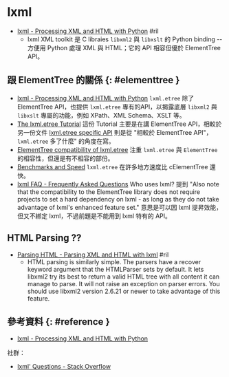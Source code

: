 # lxml

  - [lxml \- Processing XML and HTML with Python](https://lxml.de/) #ril
      - lxml XML toolkit 是 C libraies `libxml2` 與 `libxslt` 的 Python binding -- 方便用 Python 處理 XML 與 HTML；它的 API 相容但優於 ElementTree API。

## 跟 ElementTree 的關係 {: #elementtree }

  - [lxml \- Processing XML and HTML with Python](https://lxml.de/) `lxml.etree` 除了 ElementTree API，也提供 `lxml.etree` 專有的API，以揭露底層 `libxml2` 與 `libxslt` 專屬的功能，例如 XPath、XML Schema、XSLT 等。
  - [The lxml\.etree Tutorial](https://lxml.de/tutorial.html) 這份 Tutorial 主要是在講 ElementTree API，相較於另一份文件 [lxml.etree specific API](https://lxml.de/api.html) 則是從 "相較於 ElementTree API"，`lxml.etree` 多了什麼" 的角度在寫。
  - [ElementTree compatibility of lxml\.etree](https://lxml.de/compatibility.html) 注重 `lxml.etree` 與 `ElementTree` 的相容性，但還是有不相容的部份。
  - [Benchmarks and Speed](https://lxml.de/performance.html) `lxml.etree` 在許多地方速度比 cElementTree 還快。
  - [lxml FAQ \- Frequently Asked Questions](https://lxml.de/FAQ.html) Who uses lxml? 提到 "Also note that the compatibility to the ElementTree library does not require projects to set a hard dependency on lxml - as long as they do not take advantage of lxml's enhanced feature set." 意思是可以因 lxml 提昇效能，但又不綁定 lxml，不過前題是不能用到 lxml 特有的 API。

## HTML Parsing ??

  - [Parsing HTML - Parsing XML and HTML with lxml](https://lxml.de/parsing.html#parsing-html) #ril
      - HTML parsing is similarly simple. The parsers have a recover keyword argument that the HTMLParser sets by default. It lets libxml2 try its best to return a valid HTML tree with all content it can manage to parse. It will not raise an exception on parser errors. You should use libxml2 version 2.6.21 or newer to take advantage of this feature.

## 參考資料 {: #reference }

  - [lxml - Processing XML and HTML with Python](http://lxml.de/)

社群：

  - [lxml' Questions - Stack Overflow](https://stackoverflow.com/questions/tagged/lxml)

